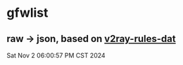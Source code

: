 # gfwlist
## raw -> json, based on [v2ray-rules-dat](https://github.com/Loyalsoldier/v2ray-rules-dat)
Sat Nov  2 06:00:57 PM CST 2024

